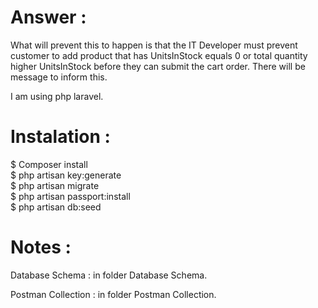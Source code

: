 # Answer :

What will prevent this to happen is that the IT Developer must prevent customer to add product that has UnitsInStock equals 0 or total quantity higher UnitsInStock
before they can submit the cart order. There will be message to inform this.  </br>

I am using php laravel. </br>  

# Instalation :
$ Composer install </br>
$ php artisan key:generate </br>
$ php artisan migrate </br>
$ php artisan passport:install </br>
$ php artisan db:seed

# Notes :

Database Schema : in folder Database Schema. </br>  

Postman Collection  : in folder  Postman Collection. </br>  